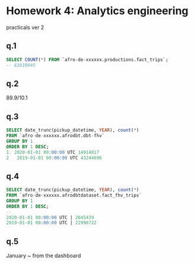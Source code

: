 # Homework 4: Analytics engineering

practicals ver 2

## q.1

```sql
SELECT COUNT(*) FROM `afro-de-xxxxxx.productions.fact_trips`;
-- 61619945
```

## q.2

89.9/10.1

## q.3

```sql
SELECT date_trunc(pickup_datetime, YEAR), count(*)
FROM `afro-de-xxxxxx.afrodbt.dbt-fhv` 
GROUP BY 1
ORDER BY 1 DESC;
1. 2020-01-01 00:00:00 UTC 14914817
2	2019-01-01 00:00:00 UTC 43244696
```

## q.4

```sql
SELECT date_trunc(pickup_datetime, YEAR), count(*)
FROM `afro-de-xxxxxx.afrodbtdataset.fact_fhv_trips`
GROUP BY 1
ORDER BY 1 DESC;
-- 
2020-01-01 00:00:00 UTC | 2645439
2019-01-01 00:00:00 UTC | 22998722
```

## q.5

January ~ from the dashboard
